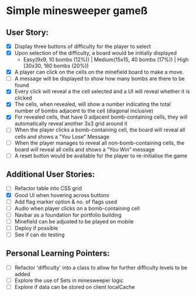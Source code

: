 # Simple minesweeper gameß

## User Story:

- [x] Display three buttons of difficulty for the player to select
- [x] Upon selection of the difficulty, a board would be initially displayed
  - Easy(9x9, 10 bombs (12%)) | Medium(15x15, 40 bombs (17%)) | High (30x30, 180 bombs (20%))
- [x] A player can click on the cells on the minefield board to make a move.
- [ ] A message will be displayed to show how many bombs are there to be found
- [x] Every click will reveal a the cell selected and a UI will reveal whether it is clicked
- [x] The cells, when revealed, will show a number indicating the total number of bombs adjacent to the cell (diagonal inclusive)
- [x] For revealed cells, that have 0 adjacent bomb-containing cells, they will automatically reveal another 3x3 grid around it
- [ ] When the player clicks a bomb-containing cell, the board will reveal all cells and shows a “You Lose” Message
- [ ] When the player manages to reveal all non-bomb-containing cells, the board will reveal all cells and shows a “You Win” message
- [ ] A reset button would be available for the player to re-initialise the game

## Additional User Stories:

- [ ] Refactor table into CSS grid
- [x] Good UI when hovering across buttons
- [ ] Add flag marker option & no. of flags used
- [ ] Audio when player clicks on a bomb-containing cell
- [ ] Navbar as a foundation for portfolio building
- [ ] Minefield can be adjusted to be played on mobile
- [ ] Deploy if possible
- [ ] See if can do testing

## Personal Learning Pointers:

- [ ] Refactor 'difficulty' into a class to allow for further difficulty levels to be added
- [ ] Explore the use of Sets in minesweeper logic
- [ ] Explore if data can be stored on client localCache
